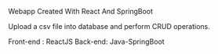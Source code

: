 Webapp Created With React And SpringBoot

Upload a csv file into database and perform CRUD operations.

Front-end : ReactJS
Back-end: Java-SpringBoot
